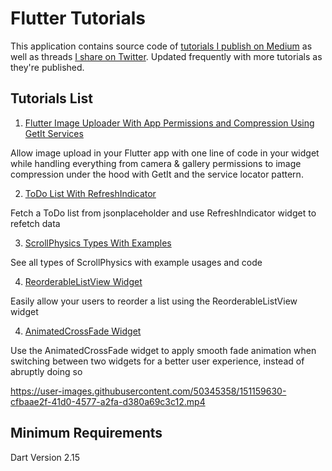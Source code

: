 # Flutter Tutorials

This application contains source code of [tutorials I publish on Medium](https://medium.com/@roaa_k) as well as threads [I share on Twitter](https://twitter.com/roaakdm). Updated frequently with more tutorials as they're published.

## Tutorials List

1. [Flutter Image Uploader With App Permissions and Compression Using GetIt Services](https://medium.com/@roaa_k/flutter-image-uploader-with-app-permissions-and-compression-using-getit-services-59ffea13f913)

Allow image upload in your Flutter app with one line of code in your widget while handling everything from camera &
gallery permissions to image compression under the hood with GetIt and the service locator pattern.

2. [ToDo List With RefreshIndicator](https://twitter.com/roaakdm/status/1472181621759655939)

Fetch a ToDo list from jsonplaceholder and use RefreshIndicator widget to refetch data

3. [ScrollPhysics Types With Examples](https://twitter.com/roaakdm/status/1473375063600779272)

See all types of ScrollPhysics with example usages and code

4. [ReorderableListView Widget](https://twitter.com/roaakdm/status/1475957270064283652)

Easily allow your users to reorder a list using the ReorderableListView widget

4. [AnimatedCrossFade Widget](https://twitter.com/roaakdm/status/1486306936274440192)

Use the AnimatedCrossFade widget to apply smooth fade animation when switching between two widgets for a better user experience, instead of abruptly doing so



https://user-images.githubusercontent.com/50345358/151159630-cfbaae2f-41d0-4577-a2fa-d380a69c3c12.mp4


## Minimum Requirements
Dart Version 2.15
